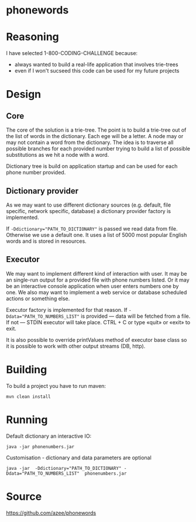 # phonewords

Reasoning
==========

I have selected 1-800-CODING-CHALLENGE because:
* always wanted to build a real-life application that involves trie-trees
* even if I won't sucseed this code can be used for my future projects

Design
==========
Core
------
The core of the solution is a trie-tree. The point is to build a trie-tree out of the list of words in the dictionary. Each ege will be a letter. A node may or may not contain a word from the dictionary. The idea is to traverse all possible branches for each provided number trying to build a list of possible substitutions as we hit a node with a word. 

Dictionary tree is build on application startup and can be used for each phone number provided.

Dictionary provider
------

As we may want to use different dictionary sources (e.g. default, file specific, network specific, database) a dictionary provider factory is implemented. 

If ```-Ddictionary="PATH_TO_DICTIONARY"``` is passed we read data from file. Otherwise we use a default one. It uses a list of 5000 most popular English words and is stored in resources.

Executor
------

We may want to implement different kind of interaction with user. It may be an single-run output for a provided file with phone numbers listed. Or it may be an interactive console application when user enters numbers one by one. We also may want to implement a web service or database scheduled actions or something else. 

Executor factory is implemented for that reason. If ```-Ddata="PATH_TO_NUMBERS_LIST"``` is provided — data will be fetched from a file. If not — STDIN executor will take place. CTRL + C or type «quit» or «exit» to exit.

It is also possible to override printValues method of executor base class so it is possible to work with other output streams (DB, http).

Building
==========

To build a project you have to run maven:
```
mvn clean install
```

Running
==========

Default dictionary an interactive IO:
```
java -jar phonenumbers.jar
```

Customisation - dictionary and data parameters are optional
```
java -jar  -Ddictionary="PATH_TO_DICTIONARY" -Ddata="PATH_TO_NUMBERS_LIST"  phonenumbers.jar
```

Source 
==========
https://github.com/azee/phonewords
